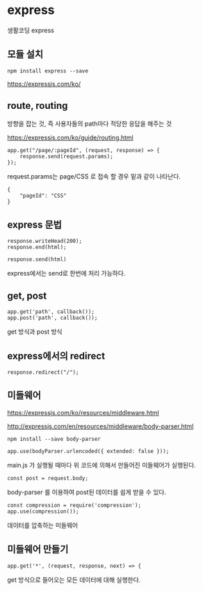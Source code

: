 # express

생활코딩 express

## 모듈 설치

    npm install express --save

https://expressjs.com/ko/

## route, routing

방향을 잡는 것, 즉 사용자들의 path마다 적당한 응답을 해주는 것

https://expressjs.com/ko/guide/routing.html

    app.get("/page/:pageId", (request, response) => {
        response.send(request.params);
    });

request.params는 page/CSS 로 접속 할 경우 밑과 같이 나타난다.

    {
        "pageId": "CSS"
    }

## express 문법

    response.writeHead(200);
    response.end(html);

    response.send(html)

express에서는 send로 한번에 처리 가능하다.

## get, post

    app.get('path', callback());
    app.post('path', callback());

get 방식과 post 방식

## express에서의 redirect

    response.redirect("/");

## 미들웨어

https://expressjs.com/ko/resources/middleware.html

http://expressjs.com/en/resources/middleware/body-parser.html

    npm install --save body-parser

    app.use(bodyParser.urlencoded({ extended: false }));

main.js 가 실행될 때마다 위 코드에 의해서 만들어진 미들웨어가 실행된다.

    const post = request.body;

body-parser 를 이용하여 post된 데이터를 쉽게 받을 수 있다.

    const compression = require('compression');
    app.use(compression());

데이터를 압축하는 미들웨어

## 미들웨어 만들기

    app.get('*', (request, response, next) => {

get 방식으로 들어오는 모든 데이터에 대해 실행한다.
